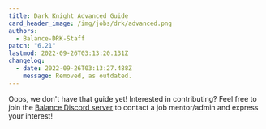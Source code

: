 ```yaml
---
title: Dark Knight Advanced Guide
card_header_image: /img/jobs/drk/advanced.png
authors:
  - Balance-DRK-Staff
patch: "6.21"
lastmod: 2022-09-26T03:13:20.131Z
changelog:
  - date: 2022-09-26T03:13:27.488Z
    message: Removed, as outdated.
---
```

Oops, we don't have that guide yet! Interested in contributing? Feel free to join the [Balance Discord server](https://discord.gg/thebalanceffxiv) to contact a job mentor/admin and express your interest!